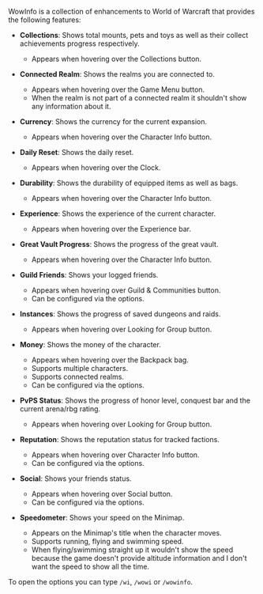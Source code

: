 WowInfo is a collection of enhancements to World of Warcraft that provides the following features:

* **Collections**: Shows total mounts, pets and toys as well as their collect achievements progress respectively.
    * Appears when hovering over the Collections button.

* **Connected Realm**: Shows the realms you are connected to.
    * Appears when hovering over the Game Menu button.
    * When the realm is not part of a connected realm it shouldn't show any information about it.

* **Currency**: Shows the currency for the current expansion.
    * Appears when hovering over the Character Info button.

* **Daily Reset**: Shows the daily reset.
    * Appears when hovering over the Clock.

* **Durability**: Shows the durability of equipped items as well as bags.
    * Appears when hovering over the Character Info button.

* **Experience**: Shows the experience of the current character.
    * Appears when hovering over the Experience bar.

* **Great Vault Progress**: Shows the progress of the great vault.
    * Appears when hovering over the Character Info button.

* **Guild Friends**: Shows your logged friends.
    * Appears when hovering over Guild & Communities button.
    * Can be configured via the options.

* **Instances**: Shows the progress of saved dungeons and raids.
    * Appears when hovering over Looking for Group button.

* **Money**: Shows the money of the character.
    * Appears when hovering over the Backpack bag.
    * Supports multiple characters.
    * Supports connected realms.
    * Can be configured via the options.

* **PvPS Status**: Shows the progress of honor level, conquest bar and the current arena/rbg rating.
    * Appears when hovering over Looking for Group button.

* **Reputation**: Shows the reputation status for tracked factions.
    * Appears when hovering over Character Info button.
    * Can be configured via the options.

* **Social**: Shows your friends status.
    * Appears when hovering over Social button.
    * Can be configured via the options.

* **Speedometer**: Shows your speed on the Minimap.
    * Appears on the Minimap's title when the character moves.
    * Supports running, flying and swimming speed.
    * When flying/swimming straight up it wouldn't show the speed because the game doesn't provide altitude information and I don't want the speed to show all the time.

To open the options you can type `/wi`, `/wowi` or `/wowinfo`.